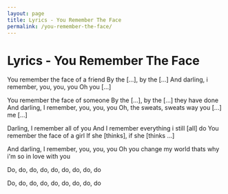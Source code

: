 ```yaml
---
layout: page
title: Lyrics - You Remember The Face
permalink: /you-remember-the-face/
---
```


# Lyrics - You Remember The Face

You remember the face of a friend
By the [...], by the [...]
And darling, i remember, you, you, you
Oh you [...]

You remember the face of someone
By the [...], by the [...] they have done
And darling, I remember, you, you, you
Oh, the sweats, sweats way you [...] me [...]

Darling, I remember all of you
And I remember everything i still [all] do
You remember the face of a girl
If she [thinks], if she [thinks ...]

And darling, I remember, you, you, you
Oh you change my world thats why i'm so in love with you

Do, do, do, do, do, do, do, do, do

Do, do, do, do, do, do, do, do, do
